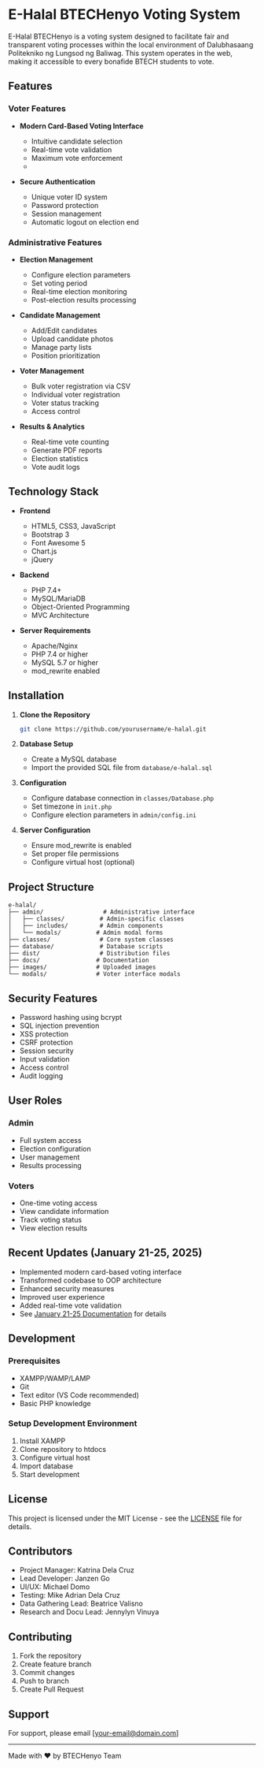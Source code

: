 # E-Halal BTECHenyo Voting System
E-Halal BTECHenyo is a voting system designed to facilitate fair and transparent voting processes within the local environment of Dalubhasaang Politekniko ng Lungsod ng Baliwag. This system operates in the web, making it accessible to every bonafide BTECH students to vote.

## Features

### Voter Features
- **Modern Card-Based Voting Interface**
  - Intuitive candidate selection
  - Real-time vote validation
  - Maximum vote enforcement
  - 

- **Secure Authentication**
  - Unique voter ID system
  - Password protection
  - Session management
  - Automatic logout on election end

### Administrative Features
- **Election Management**
  - Configure election parameters
  - Set voting period
  - Real-time election monitoring
  - Post-election results processing

- **Candidate Management**
  - Add/Edit candidates
  - Upload candidate photos
  - Manage party lists
  - Position prioritization

- **Voter Management**
  - Bulk voter registration via CSV
  - Individual voter registration
  - Voter status tracking
  - Access control

- **Results & Analytics**
  - Real-time vote counting
  - Generate PDF reports
  - Election statistics
  - Vote audit logs

## Technology Stack

- **Frontend**
  - HTML5, CSS3, JavaScript
  - Bootstrap 3
  - Font Awesome 5
  - Chart.js
  - jQuery

- **Backend**
  - PHP 7.4+
  - MySQL/MariaDB
  - Object-Oriented Programming
  - MVC Architecture

- **Server Requirements**
  - Apache/Nginx
  - PHP 7.4 or higher
  - MySQL 5.7 or higher
  - mod_rewrite enabled

## Installation

1. **Clone the Repository**
   ```bash
   git clone https://github.com/yourusername/e-halal.git
   ```

2. **Database Setup**
   - Create a MySQL database
   - Import the provided SQL file from `database/e-halal.sql`

3. **Configuration**
   - Configure database connection in `classes/Database.php`
   - Set timezone in `init.php`
   - Configure election parameters in `admin/config.ini`

4. **Server Configuration**
   - Ensure mod_rewrite is enabled
   - Set proper file permissions
   - Configure virtual host (optional)

## Project Structure

```
e-halal/
├── admin/                 # Administrative interface
│   ├── classes/          # Admin-specific classes
│   ├── includes/         # Admin components
│   └── modals/          # Admin modal forms
├── classes/              # Core system classes
├── database/             # Database scripts
├── dist/                 # Distribution files
├── docs/                # Documentation
├── images/              # Uploaded images
└── modals/              # Voter interface modals
```

## Security Features

- Password hashing using bcrypt
- SQL injection prevention
- XSS protection
- CSRF protection
- Session security
- Input validation
- Access control
- Audit logging

## User Roles

### Admin
- Full system access
- Election configuration
- User management
- Results processing

### Voters
- One-time voting access
- View candidate information
- Track voting status
- View election results

## Recent Updates (January 21-25, 2025)

- Implemented modern card-based voting interface
- Transformed codebase to OOP architecture
- Enhanced security measures
- Improved user experience
- Added real-time vote validation
- See [January 21-25 Documentation](docs/January%2021-25%20Documentation.md) for details

## Development

### Prerequisites
- XAMPP/WAMP/LAMP
- Git
- Text editor (VS Code recommended)
- Basic PHP knowledge

### Setup Development Environment
1. Install XAMPP
2. Clone repository to htdocs
3. Configure virtual host
4. Import database
5. Start development

## License

This project is licensed under the MIT License - see the [LICENSE](LICENSE) file for details.

## Contributors

- Project Manager: Katrina Dela Cruz
- Lead Developer: Janzen Go
- UI/UX: Michael Domo
- Testing: Mike Adrian Dela Cruz
- Data Gathering Lead: Beatrice Valisno
- Research and Docu Lead: Jennylyn Vinuya

## Contributing

1. Fork the repository
2. Create feature branch
3. Commit changes
4. Push to branch
5. Create Pull Request

## Support

For support, please email [your-email@domain.com]

---

Made with ❤️ by BTECHenyo Team
